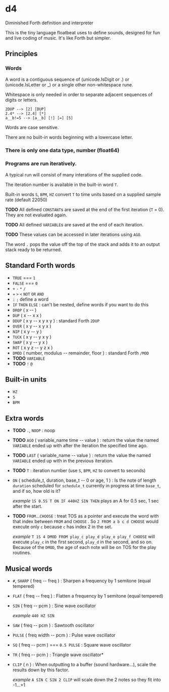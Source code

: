 # d4
Diminished Forth definition and interpreter

This is the tiny language floatbeat uses to define sounds, designed for 
fun and live coding of music. It's like Forth but simpler.

## Principles

### Words

A word is a contiguous sequence of (unicode.IsDigit or .) or (unicode.IsLetter or _) or a single other non-whitespace rune.

Whitespace is only needed in order to separate adjacent sequences of digits or letters.

    2DUP --> [2] [DUP]
    2.4* --> [2.4] [*]
    a__b!=5 --> [a__b] [!] [=] [5]

Words are case sensitive.

There are no built-in words beginning with a lowercase letter.

### There is only one data type, number (float64)

### Programs are run iteratively.

A typical run will consist of many interations of the supplied code.

The iteration number is available in the built-in word `T`.

Built-in words `S`, `BPM`, `HZ` convert `T` to time units based
on a supplied sample rate (default 22050)

**TODO** All defined `CONSTANT`s are saved at the end of the first iteration (`T` = 0).
They are not evaluated again.

**TODO** All defined `VARIABLE`s are saved at the end of each iteration.

**TODO** These values can be accessed in later iterations using `AGO`.

The word `.` pops the value off the top of the stack and adds it to an output stack ready to be returned.

## Standard Forth words

* `TRUE` === `1`
* `FALSE` === `0`
* `+` `-` `*` `/`
* `=` `>` `<` `NOT` `OR` `AND`
* `:` `;` define a word
* `IF` `THEN` `ELSE` : can't be nested, define words if you want to do this
* `DROP` ( x -- )
* `DUP` ( x -- x x )
* `DDUP` ( x y -- x y x y ) : standard Forth `2DUP`
* `OVER` ( x y -- x y x )
* `NIP` ( x y -- y )
* `TUCK` ( x y -- y x y )
* `SWAP` ( x y -- y x )
* `ROT` ( x y z -- y z x )
* `DMOD` ( number, modulus -- remainder, floor ) : standard Forth `/MOD`
* **TODO** `VARIABLE`
* **TODO** `!` `@`

## Built-in units

* `HZ`
* `S`
* `BPM`

## Extra words

* **TODO** `.`, `NOOP` : noop

* **TODO** `AGO` ( variable_name time -- value ) : return the value the named `VARIABLE` ended up with after the iteration the specified time ago.

* **TODO** `LAST` ( variable_name -- value ) : return the value the named `VARIABLE` ended up with in the previous iteration.

* **TODO** `T` : iteration number (use `S`, `BPM`, `HZ` to convert to seconds)

* `ON` ( schedule_t, duration, base_t -- 0 or age, 1 ) : Is the note of length `duration` scheduled for `schedule_t` currently in progress at time `base_t`, and if so, how old is it?

    _example_ `1S 0.5S T ON IF 440HZ SIN THEN` plays an A for 0.5 sec, 1 sec after the start.

* **TODO** `FROM`...`CHOOSE` : treat TOS as a pointer and execute the word with that index between `FROM` and `CHOOSE` . So `2 FROM a b c d CHOOSE` would execute only `c` because `c` has index 2 in the set.

    _example_ `T 1S 4 DMOD FROM play_c play_d play_e play_f CHOOSE` will execute `play_c` in the first second, `play_d` in the second, and so on. Because of the `DMOD`, the age of each note will be on TOS for the play routines.

## Musical words

* `#`, `SHARP` ( freq -- freq ) : Sharpen a frequency by 1 semitone (equal tempered)

* `FLAT` ( freq -- freq ) : Flatten a frequency by 1 semitone (equal tempered)

* `SIN` ( freq -- pcm ) : Sine wave oscillator

    _example_ `440 HZ SIN`

* `SAW` ( freq -- pcm ) : Sawtooth oscillator

* `PULSE` ( freq width -- pcm ) : Pulse wave oscillator

* `SQ` ( freq -- pcm ) === `0.5 PULSE` : Square wave oscillator

* `TR` ( freq -- pcm ) : Triangle wave oscillator* 

* `CLIP` ( n ) : When outputting to a buffer (sound hardware...), scale the results down by this factor.

    _example_ `A SIN C SIN 2 CLIP` will scale down the 2 notes so they fit into -1...+1

